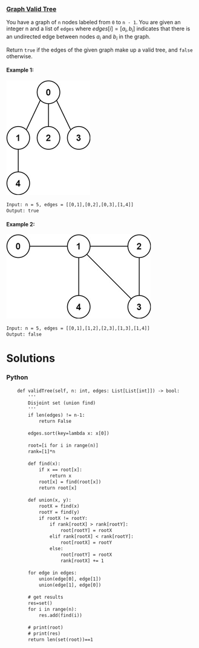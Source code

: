 ### [Graph Valid Tree](https://leetcode.com/problems/graph-valid-tree/) <br>

You have a graph of `n` nodes labeled from `0` to `n - 1`. You are given an integer n and a list of `edges` where  $edges[i] = [a_i, b_i]$ indicates that there is an undirected edge between nodes $a_i$ and $b_i$ in the graph.

Return `true` if the edges of the given graph make up a valid tree, and `false` otherwise.
 

#### Example 1:
<img src="../../../../../images/tree1-graph.jpg">

```
Input: n = 5, edges = [[0,1],[0,2],[0,3],[1,4]]
Output: true

```
#### Example 2:
<img src="../../../../../images/tree2-graph.jpg">

```
Input: n = 5, edges = [[0,1],[1,2],[2,3],[1,3],[1,4]]
Output: false

```

# Solutions

### Python
```
    def validTree(self, n: int, edges: List[List[int]]) -> bool:
        '''
        Disjoint set (union find)
        '''
        if len(edges) != n-1:
            return False
        
        edges.sort(key=lambda x: x[0])
        
        root=[i for i in range(n)]
        rank=[1]*n
    
        def find(x):
            if x == root[x]:
                return x
            root[x] = find(root[x])
            return root[x]

        def union(x, y):
            rootX = find(x)
            rootY = find(y)
            if rootX != rootY:
                if rank[rootX] > rank[rootY]:
                    root[rootY] = rootX
                elif rank[rootX] < rank[rootY]:
                    root[rootX] = rootY
                else:
                    root[rootY] = rootX
                    rank[rootX] += 1    
        
        for edge in edges:
            union(edge[0], edge[1])
            union(edge[1], edge[0])
        
        # get results
        res=set()
        for i in range(n):
            res.add(find(i))
        
        # print(root)
        # print(res)
        return len(set(root))==1
    